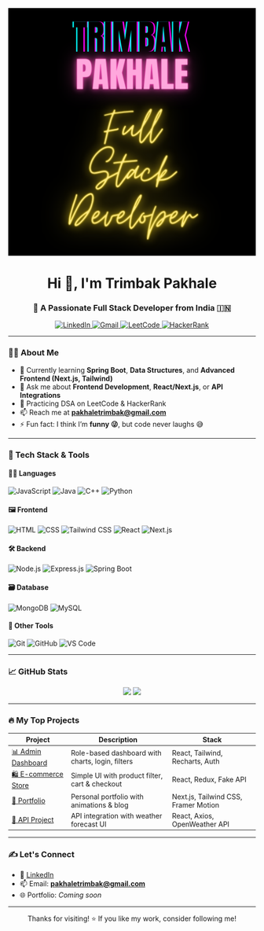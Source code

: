 <img align="center" width="1000" src="https://github.com/Trimbak15/Trimbak15/blob/main/Banner.png" alt="banner" />

<h1 align="center">Hi 👋, I'm Trimbak Pakhale</h1>
<h3 align="center">🚀 A Passionate Full Stack Developer from India 🇮🇳</h3>

<p align="center">
  <a href="https://linkedin.com/in/trimbakpakhale" target="_blank">
    <img src="https://img.shields.io/badge/LinkedIn-blue?style=for-the-badge&logo=linkedin" alt="LinkedIn" />
  </a>
  <a href="mailto:pakhaletrimbak@gmail.com">
    <img src="https://img.shields.io/badge/Gmail-red?style=for-the-badge&logo=gmail&logoColor=white" alt="Gmail" />
  </a>
  <a href="https://www.leetcode.com/trimbakpakhale" target="_blank">
    <img src="https://img.shields.io/badge/LeetCode-FFA116?style=for-the-badge&logo=leetcode&logoColor=black" alt="LeetCode" />
  </a>
  <a href="https://www.hackerrank.com/@atp8149" target="_blank">
    <img src="https://img.shields.io/badge/HackerRank-2EC866?style=for-the-badge&logo=HackerRank&logoColor=white" alt="HackerRank" />
  </a>
</p>

---

### 🧑‍💻 About Me

- 🌱 Currently learning **Spring Boot**, **Data Structures**, and **Advanced Frontend (Next.js, Tailwind)**
- 💬 Ask me about **Frontend Development**, **React/Next.js**, or **API Integrations**
- 🧠 Practicing DSA on LeetCode & HackerRank
- 📫 Reach me at **pakhaletrimbak@gmail.com**
- ⚡ Fun fact: I think I’m **funny 😜**, but code never laughs 😅

---

### 🔧 Tech Stack & Tools

#### 👨‍💻 Languages
![JavaScript](https://img.shields.io/badge/-JavaScript-F7DF1E?style=flat-square&logo=javascript&logoColor=black)
![Java](https://img.shields.io/badge/-Java-007396?style=flat-square&logo=java&logoColor=white)
![C++](https://img.shields.io/badge/-C++-00599C?style=flat-square&logo=cplusplus)
![Python](https://img.shields.io/badge/-Python-3776AB?style=flat-square&logo=python&logoColor=white)

#### 🖼️ Frontend
![HTML](https://img.shields.io/badge/-HTML5-E34F26?style=flat-square&logo=html5&logoColor=white)
![CSS](https://img.shields.io/badge/-CSS3-1572B6?style=flat-square&logo=css3)
![Tailwind CSS](https://img.shields.io/badge/-Tailwind-06B6D4?style=flat-square&logo=tailwindcss)
![React](https://img.shields.io/badge/-React-20232A?style=flat-square&logo=react)
![Next.js](https://img.shields.io/badge/-Next.js-000000?style=flat-square&logo=nextdotjs)

#### 🛠️ Backend
![Node.js](https://img.shields.io/badge/-Node.js-339933?style=flat-square&logo=node.js)
![Express.js](https://img.shields.io/badge/-Express.js-000000?style=flat-square&logo=express)
![Spring Boot](https://img.shields.io/badge/-Spring%20Boot-6DB33F?style=flat-square&logo=springboot)

#### 🗃️ Database
![MongoDB](https://img.shields.io/badge/-MongoDB-47A248?style=flat-square&logo=mongodb)
![MySQL](https://img.shields.io/badge/-MySQL-00758F?style=flat-square&logo=mysql)

#### 🔗 Other Tools
![Git](https://img.shields.io/badge/-Git-F05032?style=flat-square&logo=git)
![GitHub](https://img.shields.io/badge/-GitHub-181717?style=flat-square&logo=github)
![VS Code](https://img.shields.io/badge/-VSCode-007ACC?style=flat-square&logo=visual-studio-code)

---

### 📈 GitHub Stats

<p align="center">
  <img src="https://github-readme-stats.vercel.app/api?username=Trimbak15&show_icons=true&theme=tokyonight" height="180px"/>
  <img src="https://github-readme-stats.vercel.app/api/top-langs/?username=Trimbak15&layout=compact&theme=tokyonight" height="180px"/>
</p>

---

### 🔥 My Top Projects

| Project | Description | Stack |
|--------|-------------|-------|
| [📊 Admin Dashboard](https://github.com/Trimbak15/admin-dashboard) | Role-based dashboard with charts, login, filters | React, Tailwind, Recharts, Auth |
| [🛍️ E-commerce Store](https://github.com/Trimbak15/ecommerce-frontend) | Simple UI with product filter, cart & checkout | React, Redux, Fake API |
| [📘 Portfolio](https://github.com/Trimbak15/portfolio-site) | Personal portfolio with animations & blog | Next.js, Tailwind CSS, Framer Motion |
| [🔗 API Project](https://github.com/Trimbak15/weather-app) | API integration with weather forecast UI | React, Axios, OpenWeather API |

---

### ✍️ Let's Connect

- 🔗 [LinkedIn](https://linkedin.com/in/trimbakpakhale)
- 📫 Email: **pakhaletrimbak@gmail.com**
- 🌐 Portfolio: _Coming soon_

---

<p align="center">Thanks for visiting! ⭐ If you like my work, consider following me!</p>
